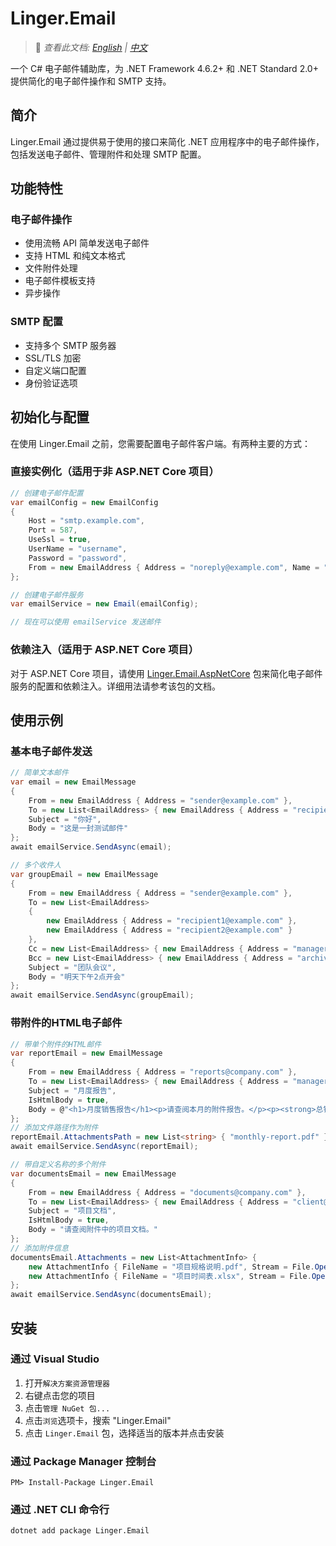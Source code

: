 # Linger.Email

> 📝 *查看此文档: [English](./README.md) | [中文](./README.zh-CN.md)*

一个 C# 电子邮件辅助库，为 .NET Framework 4.6.2+ 和 .NET Standard 2.0+ 提供简化的电子邮件操作和 SMTP 支持。

## 简介

Linger.Email 通过提供易于使用的接口来简化 .NET 应用程序中的电子邮件操作，包括发送电子邮件、管理附件和处理 SMTP 配置。

## 功能特性

### 电子邮件操作
- 使用流畅 API 简单发送电子邮件
- 支持 HTML 和纯文本格式
- 文件附件处理
- 电子邮件模板支持
- 异步操作

### SMTP 配置
- 支持多个 SMTP 服务器
- SSL/TLS 加密
- 自定义端口配置
- 身份验证选项

## 初始化与配置

在使用 Linger.Email 之前，您需要配置电子邮件客户端。有两种主要的方式：

### 直接实例化（适用于非 ASP.NET Core 项目）

```csharp
// 创建电子邮件配置
var emailConfig = new EmailConfig
{
    Host = "smtp.example.com",
    Port = 587,
    UseSsl = true,
    UserName = "username",
    Password = "password",
    From = new EmailAddress { Address = "noreply@example.com", Name = "Example System" }
};

// 创建电子邮件服务
var emailService = new Email(emailConfig);

// 现在可以使用 emailService 发送邮件
```

### 依赖注入（适用于 ASP.NET Core 项目）

对于 ASP.NET Core 项目，请使用 [Linger.Email.AspNetCore](../Linger.Email.AspNetCore) 包来简化电子邮件服务的配置和依赖注入。详细用法请参考该包的文档。

## 使用示例

### 基本电子邮件发送
```csharp
// 简单文本邮件
var email = new EmailMessage 
{ 
    From = new EmailAddress { Address = "sender@example.com" }, 
    To = new List<EmailAddress> { new EmailAddress { Address = "recipient@example.com" } }, 
    Subject = "你好", 
    Body = "这是一封测试邮件" 
};
await emailService.SendAsync(email);

// 多个收件人
var groupEmail = new EmailMessage 
{ 
    From = new EmailAddress { Address = "sender@example.com" }, 
    To = new List<EmailAddress> 
    { 
        new EmailAddress { Address = "recipient1@example.com" },
        new EmailAddress { Address = "recipient2@example.com" }
    }, 
    Cc = new List<EmailAddress> { new EmailAddress { Address = "manager@example.com" } }, 
    Bcc = new List<EmailAddress> { new EmailAddress { Address = "archive@example.com" } }, 
    Subject = "团队会议", 
    Body = "明天下午2点开会" 
};
await emailService.SendAsync(groupEmail);
```

### 带附件的HTML电子邮件
```csharp
// 带单个附件的HTML邮件
var reportEmail = new EmailMessage 
{ 
    From = new EmailAddress { Address = "reports@company.com" }, 
    To = new List<EmailAddress> { new EmailAddress { Address = "manager@company.com" } },
    Subject = "月度报告", 
    IsHtmlBody = true,
    Body = @"<h1>月度销售报告</h1><p>请查阅本月的附件报告。</p><p><strong>总销售额：</strong>¥50,000<br><strong>增长率：</strong>15%</p>" 
};
// 添加文件路径作为附件
reportEmail.AttachmentsPath = new List<string> { "monthly-report.pdf" };
await emailService.SendAsync(reportEmail);

// 带自定义名称的多个附件
var documentsEmail = new EmailMessage
{ 
    From = new EmailAddress { Address = "documents@company.com" }, 
    To = new List<EmailAddress> { new EmailAddress { Address = "client@example.com" } }, 
    Subject = "项目文档", 
    IsHtmlBody = true, 
    Body = "请查阅附件中的项目文档。"
};
// 添加附件信息
documentsEmail.Attachments = new List<AttachmentInfo> { 
    new AttachmentInfo { FileName = "项目规格说明.pdf", Stream = File.OpenRead("specs.pdf") },
    new AttachmentInfo { FileName = "项目时间表.xlsx", Stream = File.OpenRead("timeline.xlsx") }
};
await emailService.SendAsync(documentsEmail);
```

## 安装

### 通过 Visual Studio

1. 打开`解决方案资源管理器`
2. 右键点击您的项目
3. 点击`管理 NuGet 包...`
4. 点击`浏览`选项卡，搜索 "Linger.Email"
5. 点击 `Linger.Email` 包，选择适当的版本并点击安装

### 通过 Package Manager 控制台

```
PM> Install-Package Linger.Email
```

### 通过 .NET CLI 命令行

```
dotnet add package Linger.Email
```
